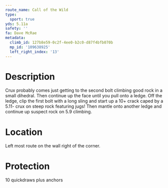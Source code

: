 ```yaml
---
route_name: Call of the Wild
type:
  sport: true
yds: 5.11a
safety: ''
fa: Dave McRae
metadata:
  climb_id: 127b8e59-0c2f-4ee0-b2c0-d87f4bfb070b
  mp_id: '109638925'
  left_right_index: '13'
---
```

# Description
Crux probably comes just getting to the second bolt climbing good rock in a small dihedral. Then continue up the face until you pull onto a ledge. Off the ledge, clip the first bolt with a long sling and start up a 10+ crack caped by a 5.11- crux on steep rock featuring jugs! Then mantle onto another ledge and continue up suspect rock on 5.9 climbing.

# Location
Left most route on the wall right of the corner.

# Protection
10 quickdraws plus anchors
